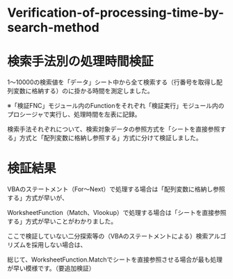 # Verification-of-processing-time-by-search-method
# 検索手法別の処理時間検証
1～10000の検索値を「データ」シート中から全て検索する（行番号を取得し配列変数に格納する）のに掛かる時間を測定しました。

※「検証FNC」モジュール内のFunctionをそれぞれ「検証実行」モジュール内のプロシージャで実行し、処理時間を左表に記録。

検索手法それぞれについて、検索対象データの参照方式を「シートを直接参照する」方式と「配列変数に格納し参照する」方式に分けて検証しました。

# 検証結果
VBAのステートメント（For～Next）で処理する場合は「配列変数に格納し参照する」方式が早いが、

WorksheetFunction（Match、Vlookup）で処理する場合は「シートを直接参照する」方式が早いことがわかりました。

ここで検証していない二分探索等の（VBAのステートメントによる）検索アルゴリズムを採用しない場合は、

総じて、WorksheetFunction.Matchでシートを直接参照させる場合が最も処理が早い模様です。（要追加検証）

